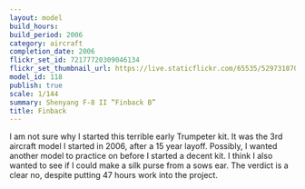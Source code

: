 ```yaml
---
layout: model
build_hours: 
build_period: 2006
category: aircraft
completion_date: 2006
flickr_set_id: 72177720309046134
flickr_set_thumbnail_url: https://live.staticflickr.com/65535/52973107090_2bcc0b5a68_m.jpg
model_id: 118
publish: true
scale: 1/144
summary: Shenyang F-8 II “Finback B”
title: Finback
---
```


I am not sure why I started this terrible early Trumpeter kit. It was the 3rd aircraft model I started in 2006, after a 15 year layoff. Possibly, I wanted another model to practice on before I started a decent kit. I think I also wanted to see if I could make a silk purse from a sows ear. The verdict is a clear no, despite putting 47 hours work into the project. 
